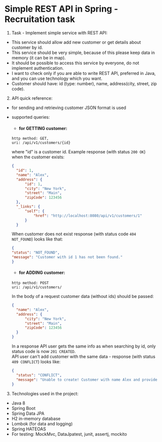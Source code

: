 
# Simple REST API in Spring - Recruitation task

1. Task - Implement simple service with REST API:
- This service should allow add new customer or get details about customer by id. 
- This service should be very simple, because of this please keep data in memory (it can be in map). 
- It should be possible to access this service by everyone, do not implement authentication. 
- I want to check only if you are able to write REST API, preferred in Java, and you can use technology which you want. 
- Customer should have: id (type: number), name, address(city, street, zip code).

2. API quick reference:
- for sending and retrieving customer JSON format is used
- supported queries:

  - #### for GETTING customer:    
  
  ```
  http method: GET,
  uri: /api/v1/customers/{id}
  ``` 
  where "id" is a customer id. Example response (with status ```200 OK```) when the customer exists: 
  ```json
  {
    "id": 1,
    "name": "Alex",
    "address": {
        "id": 1,
        "city": "New York",
        "street": "Main",
        "zipCode": 123456
    },
    "_links": {
        "self": {
            "href": "http://localhost:8080/api/v1/customers/1"
        }
    }
    ```
    When customer does not exist response (with status code ```404 NOT_FOUND```) looks like that:
    ```json
  {
    "status": "NOT_FOUND",
    "message": "Customer with id 1 has not been found."
  }
    ```    
    
  - #### for ADDING customer:    
  
  ```
  http method: POST 
  uri: /api/v1/customers/
  ```
  In the body of a request customer data (without ids) should be passed:
  ```json
  {
    "name": "Alex",
    "address": {
        "city": "New York",
        "street": "Main",
        "zipCode": 123456
    }
  }
  ```
  In a response API user gets the same info as when searching by id, only status code is now ```201 CREATED```. <br />API user can't add customer with the same data - response (with status ```409 CONFLICT```) looks like:
  ```json
  {
    "status": "CONFLICT",
    "message": "Unable to create! Customer with name Alex and provided address already exists."
  }
  ```
3. Technologies used in the project:
- Java 8
- Spring Boot
- Spring Data JPA
- H2 in-memory database
- Lombok (for data and logging)
- Spring HATEOAS
- For testing: MockMvc, DataJpatest, junit, assertj, mockito

